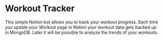 # Workout Tracker

This simple Notion bot allows you to track your workout progress. Each time you update your Workout page in Notion your workout data gets backed up in MongoDB. 
Later it will be possible to analyze the trends of your workouts.
